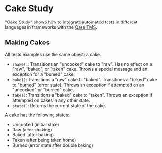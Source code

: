 # Cake Study

"Cake Study" shows how to integrate automated tests in different languages in frameworks with the
[Qase TMS](https://qase.io).

## Making Cakes

All tests examples use the same object: a cake.

*   `shake()`: Transitions an "uncooked" cake to "raw". Has no effect on a "raw", "baked", or "taken" cake. Throws a special message and an exception for a "burned" cake.
*   `bake()`: Transitions a "raw" cake to "baked". Transitions a "baked" cake to "burned" (error state). Throws an exception if attempted on an "uncooked" or "burned" cake.
*   `take()`: Transitions a "baked" cake to "taken". Throws an exception if attempted on cakes in any other state.
*   `state()`: Returns the current state of the cake.


A cake has the following states:
*   Uncooked (initial state)
*   Raw (after shaking)
*   Baked (after baking)
*   Taken (after being taken home)
*   Burned (error state after double baking)
